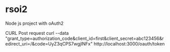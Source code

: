 # rsoi2
Node js project with oAuth2

CURL
  Post request 
  curl --data "grant_type=authorization_code&client_id=first&client_secret=abc123456&redirect_uri=/&code=UyZ3qCPS7wgjlNFx"    http://localhost:3000/oauth/token
